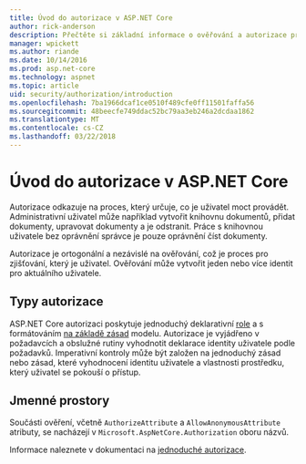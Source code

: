 ```yaml
---
title: Úvod do autorizace v ASP.NET Core
author: rick-anderson
description: Přečtěte si základní informace o ověřování a autorizace práce v aplikacích ASP.NET Core.
manager: wpickett
ms.author: riande
ms.date: 10/14/2016
ms.prod: asp.net-core
ms.technology: aspnet
ms.topic: article
uid: security/authorization/introduction
ms.openlocfilehash: 7ba1966dcaf1ce0510f489cfe0ff11501faffa56
ms.sourcegitcommit: 48beecfe749ddac52bc79aa3eb246a2dcdaa1862
ms.translationtype: MT
ms.contentlocale: cs-CZ
ms.lasthandoff: 03/22/2018
---
```

# <a name="introduction-to-authorization-in-aspnet-core"></a>Úvod do autorizace v ASP.NET Core

<a name="security-authorization-introduction"></a>

Autorizace odkazuje na proces, který určuje, co je uživatel moct provádět. Administrativní uživatel může například vytvořit knihovnu dokumentů, přidat dokumenty, upravovat dokumenty a je odstranit. Práce s knihovnou uživatele bez oprávnění správce je pouze oprávnění číst dokumenty.

Autorizace je ortogonální a nezávislé na ověřování, což je proces pro zjišťování, který je uživatel. Ověřování může vytvořit jeden nebo více identit pro aktuálního uživatele.

## <a name="authorization-types"></a>Typy autorizace

ASP.NET Core autorizaci poskytuje jednoduchý deklarativní [role](xref:security/authorization/roles) a s formátováním [na základě zásad](xref:security/authorization/policies) modelu. Autorizace je vyjádřeno v požadavcích a obslužné rutiny vyhodnotit deklarace identity uživatele podle požadavků. Imperativní kontroly může být založen na jednoduchý zásad nebo zásad, které vyhodnocení identitu uživatele a vlastnosti prostředku, který uživatel se pokouší o přístup.

## <a name="namespaces"></a>Jmenné prostory

Součásti ověření, včetně `AuthorizeAttribute` a `AllowAnonymousAttribute` atributy, se nacházejí v `Microsoft.AspNetCore.Authorization` oboru názvů.

Informace naleznete v dokumentaci na [jednoduché autorizace](xref:security/authorization/simple).
